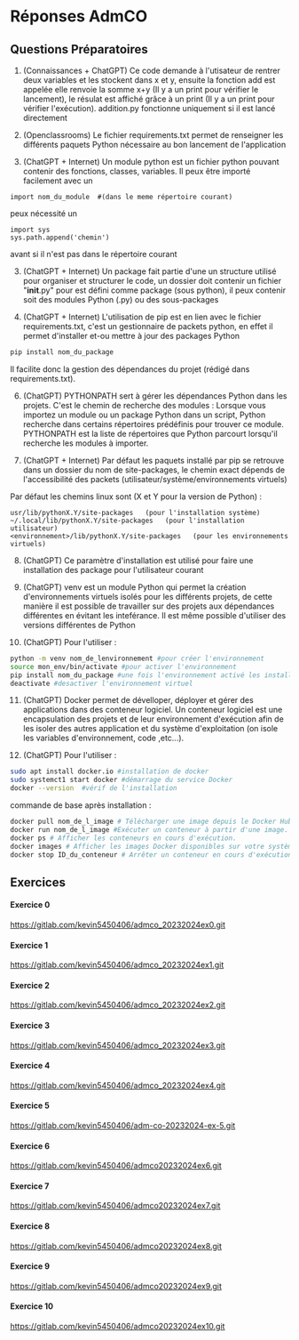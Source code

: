 # Réponses AdmCO


## Questions Préparatoires

1. (Connaissances + ChatGPT)
Ce code demande à l'utisateur de rentrer deux variables et les stockent dans x et y, ensuite la fonction add est appelée elle renvoie la somme x+y (Il y a un print pour vérifier le lancement),
 le résulat est affiché grâce à un print (Il y a un print pour vérifier l'exécution). addition.py fonctionne uniquement si il est lancé directement

1. (Openclassrooms)
Le fichier requirements.txt permet de renseigner les différents paquets Python nécessaire au bon lancement de l'application

2. (ChatGPT + Internet)
Un module python est un fichier python pouvant contenir des fonctions, classes, variables. 
Il peux être importé facilement avec un 
```console
import nom_du_module  #(dans le meme répertoire courant)
``` 
peux nécessité un 
```console
import sys
sys.path.append('chemin')
```
 avant si il n'est pas dans le répertoire courant
 
3. (ChatGPT + Internet)
Un package fait partie d'une un structure utilisé pour organiser et structurer le code, un dossier doit contenir un fichier "__init__.py" pour est défini comme package (sous python),
il peux contenir soit des modules Python (.py) ou des sous-packages


5. (ChatGPT + Internet) 
L'utilisation de pip est en lien avec le fichier requirements.txt, c'est un gestionnaire de packets python, en effet il permet d'installer et-ou mettre à jour des packages Python 
```bash
pip install nom_du_package
```
Il facilite donc la gestion des dépendances du projet (rédigé dans requirements.txt).

6. (ChatGPT)
 PYTHONPATH sert à gérer les dépendances Python dans les projets. C'est le chemin de recherche des modules : Lorsque vous importez un module ou un package Python dans un script,
Python recherche dans certains répertoires prédéfinis pour trouver ce module. PYTHONPATH est la liste de répertoires que Python parcourt lorsqu'il recherche les modules à importer.

7. (ChatGPT + Internet)
Par défaut les paquets installé par pip se retrouve dans un dossier du nom de site-packages, le chemin exact dépends de l'accessibilité des packets (utilisateur/système/environnements virtuels)

Par défaut les chemins linux sont (X et Y pour la version de Python) :
```console
usr/lib/pythonX.Y/site-packages   (pour l'installation système)
~/.local/lib/pythonX.Y/site-packages   (pour l'installation utilisateur)
<environnement>/lib/pythonX.Y/site-packages   (pour les environnements virtuels)
```
8. (ChatGPT)
Ce paramètre d'installation est utilisé pour faire une installation des package pour l'utilisateur courant

9. (ChatGPT)
venv est un module Python qui permet la création d'environnements virtuels isolés pour les différents projets, de cette manière il est possible de travailler sur des projets aux dépendances différentes en évitant les inteférance. Il est même possible d'utiliser des versions différentes de Python


10. (ChatGPT)
Pour l'utiliser : 
```bash
python -m venv nom_de_lenvironnement #pour créer l'environnement
source mon_env/bin/activate #pour activer l'environnement
pip install nom_du_package #une fois l'environnement activé les installation se font dans l'env
deactivate #desactiver l'environnement virtuel
```
11. (ChatGPT)
Docker permet de dévelloper, déployer et gérer des applications dans des conteneur logiciel.
Un conteneur logiciel est une encapsulation des projets et de leur environnement d'exécution afin de les isoler des autres application et du système d'exploitation (on isole les variables d'environnement, code ,etc...).

12. (ChatGPT)
Pour l'utiliser :
```bash 
sudo apt install docker.io #installation de docker
sudo systemct1 start docker #démarrage du service Docker
docker --version  #vérif de l'installation
```
commande de base après installation : 
```bash
docker pull nom_de_l_image # Télécharger une image depuis le Docker Hub.
docker run nom_de_l_image #Exécuter un conteneur à partir d'une image.
docker ps # Afficher les conteneurs en cours d'exécution.
docker images # Afficher les images Docker disponibles sur votre système.
docker stop ID_du_conteneur # Arrêter un conteneur en cours d'exécution.
```

## Exercices

#### Exercice 0
https://gitlab.com/kevin5450406/admco_20232024ex0.git
#### Exercice 1
https://gitlab.com/kevin5450406/admco_20232024ex1.git
#### Exercice 2
https://gitlab.com/kevin5450406/admco_20232024ex2.git
#### Exercice 3
https://gitlab.com/kevin5450406/admco_20232024ex3.git
#### Exercice 4
https://gitlab.com/kevin5450406/admco_20232024ex4.git
#### Exercice 5
https://gitlab.com/kevin5450406/adm-co-20232024-ex-5.git
#### Exercice 6
https://gitlab.com/kevin5450406/admco20232024ex6.git
#### Exercice 7
https://gitlab.com/kevin5450406/admco20232024ex7.git
#### Exercice 8
https://gitlab.com/kevin5450406/admco20232024ex8.git
#### Exercice 9
https://gitlab.com/kevin5450406/admco20232024ex9.git
#### Exercice 10
https://gitlab.com/kevin5450406/admco20232024ex10.git